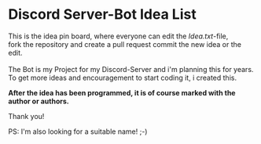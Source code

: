 # Discord Server-Bot Idea List

This is the idea pin board, where everyone can edit the *Idea.txt*-file,<br>fork the repository and create a pull request commit the new idea or the edit.
<br><br>The Bot is my Project for my Discord-Server and i'm planning this for years.
<br>To get more ideas and encouragement to start coding it, i created this.

**After the idea has been programmed, it is of course marked with the author or authors.**

Thank you!

PS: I'm also looking for a suitable name! ;-)
